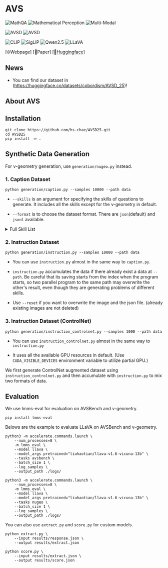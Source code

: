 # AVS

![MathQA](https://img.shields.io/badge/Task-MathQA-red) 
![Mathematical Perception](https://img.shields.io/badge/Task-Mathematical_Perception-red) 
![Multi-Modal](https://img.shields.io/badge/Task-Multi--Modal-red)

![AVSD](https://img.shields.io/badge/Dataset-AVSD-blue)
![AVSD](https://img.shields.io/badge/Dataset-ν--geometry-blue)

![CLIP](https://img.shields.io/badge/Model-CLIP-green)
![SigLIP](https://img.shields.io/badge/Model-SigLIP-green)
![Qwen2.5](https://img.shields.io/badge/Model-Qwen2.5-green)
![LLaVA](https://img.shields.io/badge/Model-LLaVA-green)

[🌐Webpage]
[📖Paper]
[[🤗Huggingface](https://huggingface.co/avs5123)]


## News
* You can find our dataset in (https://huggingface.co/datasets/cobordism/AVSD_25)!
## About AVS

## Installation
```
git clone https://github.com/hs-chae/AVSD25.git
cd AVSD25
pip install -e .
```

## Synthetic Data Generation
For ν-geometry generation, use ```generation/nugeo.py``` instead.

### 1. Caption Dataset
```
python generation/caption.py --samples 10000 --path data
```

* ```--skills``` is an argument for specifying the skills of questions to generate. It includes all the skills except for the ν-geometry in default. 

* ```--format``` is to choose the dataset format. There are ```json```(default) and ```jsonl``` available.


<details>
<summary> Full Skill List </summary>

* ν-geometry
* absolute_position
* adjacency
* angle
* area
* boundary
* cardinal
* cardinal_direction
* color
* congruence
* connectedness
* convexity
* coordinate
* curvature
* direction
* interior
* intersection
* length
* line
* OCR
* ordinal
* orientation
* orthogonality
* overlap
* parallel
* point
* reflection
* rel_pos
* rotation
* rotational_symmetry
* shape
* sharpness
* similarity
* symbol
* tangency
* texture
* width 

</details>

### 2. Instruction Dataset
```
python generation/instruction.py --samples 10000 --path data
```
* You can use ```instruction.py``` almost in the same way to ```caption.py```.

* ```instruction.py``` accumulates the data if there already exist a data at ```--path```. Be careful that its saving starts from the index when the program starts, so two parallel program to the same path may overwrite the other's result, even though they are generating problems of different skills.

* Use ```--reset``` if you want to overwrite the image and the json file. (already existing images are not deleted)

### 3. Instruction Dataset (ControlNet)
```
python generation/instruction_controlnet.py --samples 1000 --path data
```
* You can use ```instruction_controlnet.py``` almost in the same way to ```instruction.py```

* It uses all the available GPU resources in default. (Use ```CUDA_VISIBLE_DEVICES``` environment variable to utilize partial GPU.)

We first generate ControlNet augmented dataset using ```instruction_controlnet.py``` and then accumulate with ```instruction.py``` to mix two formats of data.

## Evaluation
We use lmms-eval for evaluation on AVSBench and ν-geometry.

```
pip install lmms-eval
```

Belows are the example to evaluate LLaVA on AVSBench and ν-geometry.

```
python3 -m accelerate.commands.launch \
    --num_processes=8 \
    -m lmms_eval \
    --model llava \
    --model_args pretrained="liuhaotian/llava-v1.6-vicuna-13b" \
    --tasks avsbench \
    --batch_size 1 \
    --log_samples \
    --output_path ./logs/
```
```
python3 -m accelerate.commands.launch \
    --num_processes=8 \
    -m lmms_eval \
    --model llava \
    --model_args pretrained="liuhaotian/llava-v1.6-vicuna-13b" \
    --tasks nugeo \
    --batch_size 1 \
    --log_samples \
    --output_path ./logs/
```

You can also use ```extract.py``` and ```score.py``` for custom models.

```
python extract.py \
    --input results/response.json \
    --output results/extract.json
```

```
python score.py \
    --input results/extract.json \
    --output results/score.json
```


